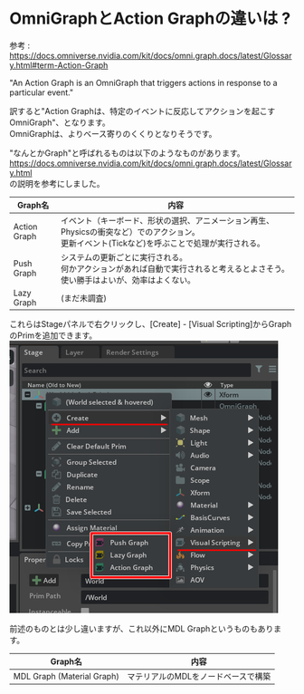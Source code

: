 # OmniGraphとAction Graphの違いは ?

参考 : https://docs.omniverse.nvidia.com/kit/docs/omni.graph.docs/latest/Glossary.html#term-Action-Graph

"An Action Graph is an OmniGraph that triggers actions in response to a particular event."     

訳すると"Action Graphは、特定のイベントに反応してアクションを起こすOmniGraph"、となります。     
OmniGraphは、よりベース寄りのくくりとなりそうです。     

"なんとかGraph"と呼ばれるものは以下のようなものがあります。      
https://docs.omniverse.nvidia.com/kit/docs/omni.graph.docs/latest/Glossary.html      
の説明を参考にしました。    

|Graph名|内容|      
|---|---|      
|Action Graph|イベント（キーボード、形状の選択、アニメーション再生、Physicsの衝突など）でのアクション。<br>更新イベント(Tickなど)を呼ぶことで処理が実行される。|      
|Push Graph|システムの更新ごとに実行される。<br>何かアクションがあれば自動で実行されると考えるとよさそう。<br>使い勝手はよいが、効率はよくない。|      
|Lazy Graph|(まだ未調査)|      


これらはStageパネルで右クリックし、[Create] - [Visual Scripting]からGraphのPrimを追加できます。      
![OmniGraph_stage_panel.png](./images/OmniGraph_stage_panel.png)     

前述のものとは少し違いますが、これ以外にMDL Graphというものもあります。     

|Graph名|内容|      
|---|---|      
|MDL Graph (Material Graph)|マテリアルのMDLをノードベースで構築|      

